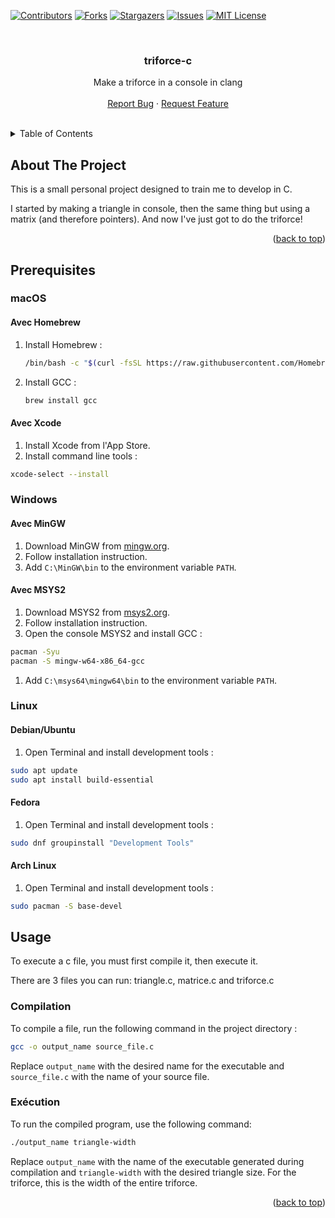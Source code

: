 <a name="readme-top"></a>

[![Contributors][contributors-shield]][contributors-url]
[![Forks][forks-shield]][forks-url]
[![Stargazers][stars-shield]][stars-url]
[![Issues][issues-shield]][issues-url]
[![MIT License][license-shield]][license-url]

<br />
<div align="center">

  <h3 align="center">triforce-c</h3>

  <p align="center">
    Make a triforce in a console in clang
    <br />
    <br />
    <a href="https://github.com/aymnms/triforce-c/issues/new?labels=bug&template=bug-report---.md">Report Bug</a>
    ·
    <a href="https://github.com/aymnms/triforce-c/issues/new?labels=enhancement&template=feature-request---.md">Request Feature</a>
  </p>
</div>

<br />

<!-- TABLE OF CONTENTS -->
<details>
  <summary>Table of Contents</summary>
  <ol>
    <li><a href="#about-the-project">About The Project</a></li>
    <li><a href="#prerequisites">Prerequisites</a></li>
    <li><a href="#usage">Usage</a></li>
  </ol>
</details>



<!-- ABOUT THE PROJECT -->
## About The Project

This is a small personal project designed to train me to develop in C.

I started by making a triangle in console, then the same thing but using a matrix (and therefore pointers).
And now I've just got to do the triforce!

<p align="right">(<a href="#readme-top">back to top</a>)</p>


## Prerequisites

### macOS

#### Avec Homebrew

1. Install Homebrew :
   ```sh
   /bin/bash -c "$(curl -fsSL https://raw.githubusercontent.com/Homebrew/install/HEAD/install.sh)"
   ```
2. Install GCC :
   ```sh
   brew install gcc
   ```

#### Avec Xcode

1. Install Xcode from l'App Store.
2. Install command line tools :
```sh
xcode-select --install
```

### Windows

#### Avec MinGW

1. Download MinGW from [mingw.org](http://www.mingw.org/).
2. Follow installation instruction.
3. Add `C:\MinGW\bin` to the environment variable `PATH`.

#### Avec MSYS2

1. Download MSYS2 from [msys2.org](https://www.msys2.org/).
2. Follow installation instruction.
3. Open the console MSYS2 and install GCC :
```sh
pacman -Syu
pacman -S mingw-w64-x86_64-gcc
```
1. Add `C:\msys64\mingw64\bin` to the environment variable `PATH`.

### Linux

#### Debian/Ubuntu

1. Open Terminal and install development tools :
```sh
sudo apt update
sudo apt install build-essential
```

#### Fedora

1. Open Terminal and install development tools :
```sh
sudo dnf groupinstall "Development Tools"
```

#### Arch Linux

1. Open Terminal and install development tools :
```sh
sudo pacman -S base-devel
```


<!-- USAGE EXAMPLES -->
## Usage

To execute a c file, you must first compile it, then execute it.

There are 3 files you can run: triangle.c, matrice.c and triforce.c

### Compilation

To compile a file, run the following command in the project directory :
```sh
gcc -o output_name source_file.c
```

Replace `output_name` with the desired name for the executable and `source_file.c` with the name of your source file.


### Exécution

To run the compiled program, use the following command:
```sh
./output_name triangle-width
```

Replace `output_name` with the name of the executable generated during compilation and `triangle-width` with the desired triangle size. For the triforce, this is the width of the entire triforce.



<p align="right">(<a href="#readme-top">back to top</a>)</p>


<!-- MARKDOWN LINKS & IMAGES -->
<!-- https://www.markdownguide.org/basic-syntax/#reference-style-links -->
[contributors-shield]: https://img.shields.io/github/contributors/aymnms/triforce-c.svg?style=for-the-badge
[contributors-url]: https://github.com/aymnms/triforce-c/graphs/contributors
[forks-shield]: https://img.shields.io/github/forks/aymnms/triforce-c.svg?style=for-the-badge
[forks-url]: https://github.com/aymnms/triforce-c/network/members
[stars-shield]: https://img.shields.io/github/stars/aymnms/triforce-c.svg?style=for-the-badge
[stars-url]: https://github.com/aymnms/triforce-c/stargazers
[issues-shield]: https://img.shields.io/github/issues/aymnms/triforce-c.svg?style=for-the-badge
[issues-url]: https://github.com/aymnms/triforce-c/issues
[license-shield]: https://img.shields.io/github/license/aymnms/triforce-c.svg?style=for-the-badge
[license-url]: https://github.com/aymnms/triforce-c/blob/master/LICENSE.txt
[linkedin-shield]: https://img.shields.io/badge/-LinkedIn-black.svg?style=for-the-badge&logo=linkedin&colorB=555
